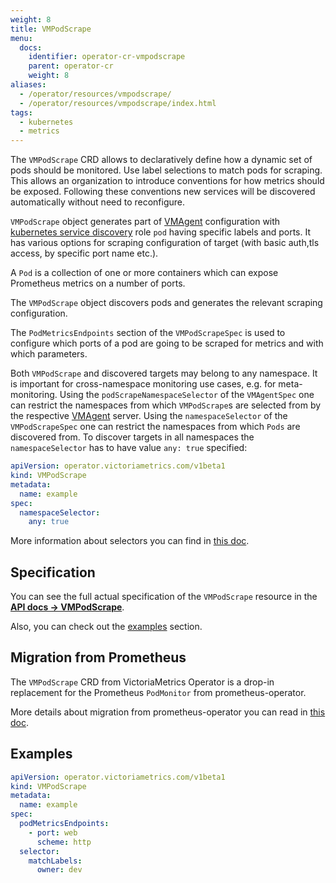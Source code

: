 ```yaml
---
weight: 8
title: VMPodScrape
menu:
  docs:
    identifier: operator-cr-vmpodscrape
    parent: operator-cr
    weight: 8
aliases:
  - /operator/resources/vmpodscrape/
  - /operator/resources/vmpodscrape/index.html
tags:
  - kubernetes
  - metrics
---
```

The `VMPodScrape` CRD allows to declaratively define how a dynamic set of pods should be monitored.
Use label selections to match pods for scraping. This allows an organization to introduce conventions
for how metrics should be exposed. Following these conventions new services will be discovered automatically without
need to reconfigure.

`VMPodScrape` object generates part of [VMAgent](https://docs.victoriametrics.com/vmagent) configuration with
[kubernetes service discovery](https://docs.victoriametrics.com/sd_configs#kubernetes_sd_configs) role `pod` having specific labels and ports.
It has various options for scraping configuration of target (with basic auth,tls access, by specific port name etc.).

A `Pod` is a collection of one or more containers which can expose Prometheus metrics on a number of ports.

The `VMPodScrape` object discovers pods and generates the relevant scraping configuration.

The `PodMetricsEndpoints` section of the `VMPodScrapeSpec` is used to configure which ports of a pod are going to be
scraped for metrics and with which parameters.

Both `VMPodScrape` and discovered targets may belong to any namespace. It is important for cross-namespace monitoring
use cases, e.g. for meta-monitoring. Using the `podScrapeNamespaceSelector` of the `VMAgentSpec`
one can restrict the namespaces from which `VMPodScrape`s are selected from by the respective [VMAgent](https://docs.victoriametrics.com/operator/resources/vmagent) server.
Using the `namespaceSelector` of the `VMPodScrapeSpec` one can restrict the namespaces from which `Pods` are discovered from.
To discover targets in all namespaces the `namespaceSelector` has to have value `any: true` specified:

```yaml
apiVersion: operator.victoriametrics.com/v1beta1
kind: VMPodScrape
metadata:
  name: example
spec:
  namespaceSelector:
    any: true
```

More information about selectors you can find in [this doc](https://docs.victoriametrics.com/operator/resources/vmagent#scraping).

## Specification

You can see the full actual specification of the `VMPodScrape` resource in
the **[API docs -> VMPodScrape](https://docs.victoriametrics.com/operator/api#vmpodscrape)**.

Also, you can check out the [examples](#examples) section.

## Migration from Prometheus

The `VMPodScrape` CRD from VictoriaMetrics Operator is a drop-in replacement
for the Prometheus `PodMonitor` from prometheus-operator.

More details about migration from prometheus-operator you can read in [this doc](https://docs.victoriametrics.com/operator/migration).

## Examples

```yaml
apiVersion: operator.victoriametrics.com/v1beta1
kind: VMPodScrape
metadata:
  name: example
spec:
  podMetricsEndpoints:
    - port: web
      scheme: http
  selector:
    matchLabels:
      owner: dev
```
